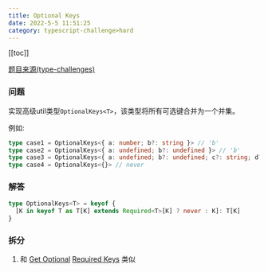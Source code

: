 ```yaml
---
title: Optional Keys 
date: 2022-5-5 11:51:25
category: typescript-challenge>hard
---
```


[[toc]]

[题目来源(type-challenges)](https://github.com/type-challenges/type-challenges/blob/main/questions/00090-hard-optional-keys/README.zh-CN.md)

### 问题

实现高级util类型`OptionalKeys<T>`，该类型将所有可选键合并为一个并集。

例如: 

```typescript
type case1 = OptionalKeys<{ a: number; b?: string }> // 'b'
type case2 = OptionalKeys<{ a: undefined; b?: undefined }> // 'b'
type case3 = OptionalKeys<{ a: undefined; b?: undefined; c?: string; d?: null }> // 'b' | 'c' | 'd'
type case4 = OptionalKeys<{}> // never
```

### 解答

```typescript
type OptionalKeys<T> = keyof {
  [K in keyof T as T[K] extends Required<T>[K] ? never : K]: T[K]
}
```

### 拆分
1. 和 [Get Optional](/challenges/type/hard-4) [Required Keys](/challenges/type/hard-5) 类似

